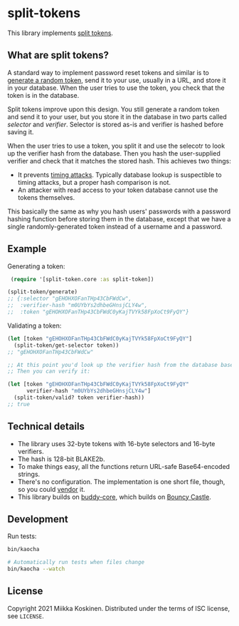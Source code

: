 # split-tokens

This library implements [split tokens].

## What are split tokens?

A standard way to implement password reset tokens and similar is to [generate a random token][generate],
send it to your use, usually in a URL, and store it in your database.
When the user tries to use the token, you check that the token is in the database.

Split tokens improve upon this design. You still generate a random token and send it to your user,
but you store it in the database in two parts called _selector_ and _verifier_. Selector is stored
as-is and verifier is hashed before saving it.

When the user tries to use a token, you split it and use the selecotr to look up the verifier hash from the database.
Then you hash the user-supplied verifier and check that it matches the stored hash.
This achieves two things:

* It prevents [timing attacks]. Typically database lookup is suspectible to timing attacks, but a proper hash comparison is not.
* An attacker with read access to your token database cannot use the tokens themselves.

This basically the same as why you hash users' passwords with a password hashing function before storing them in the database,
except that we have a single randomly-generated token instead of a username and a password.

[generate]: https://quanttype.net/posts/2020-10-18-random-tokens-in-clojure.html
[split tokens]: https://paragonie.com/blog/2017/02/split-tokens-token-based-authentication-protocols-without-side-channels
[timing attacks]: https://soatok.blog/2021/08/20/lobste-rs-password-reset-vulnerability/

## Example

Generating a token:

```clojure
 (require '[split-token.core :as split-token])

(split-token/generate)
;; {:selector "gEHOHXOFanTHp43CbFWdCw",
;;  :verifier-hash "m0UYbYs2dhbeGHnsjCLY4w",
;;  :token "gEHOHXOFanTHp43CbFWdC0yKajTVYk58FpXoCt9FyQY"}
```

Validating a token:

```clojure
(let [token "gEHOHXOFanTHp43CbFWdC0yKajTVYk58FpXoCt9FyQY"]
  (split-token/get-selector token))
;; "gEHOHXOFanTHp43CbFWdCw"

;; At this point you'd look up the verifier hash from the database based on the selector.
;; Then you can verify it:

(let [token "gEHOHXOFanTHp43CbFWdC0yKajTVYk58FpXoCt9FyQY"
      verifier-hash "m0UYbYs2dhbeGHnsjCLY4w"]
  (split-token/valid? token verifier-hash))
;; true
```

## Technical details

* The library uses 32-byte tokens with 16-byte selectors and 16-byte verifiers.
* The hash is 128-bit BLAKE2b.
* To make things easy, all the functions return URL-safe Base64-encoded strings.
* There's no configuration. The implementation is one short file, though, so you could [vendor](https://stackoverflow.com/a/39643873) it.
* This library builds on [buddy-core](https://github.com/funcool/buddy-core), which builds on [Bouncy Castle](https://www.bouncycastle.org).

## Development

Run tests:

```sh
bin/kaocha

# Automatically run tests when files change
bin/kaocha --watch
```

## License

Copyright 2021 Miikka Koskinen. Distributed under the terms of ISC license, see `LICENSE`.
